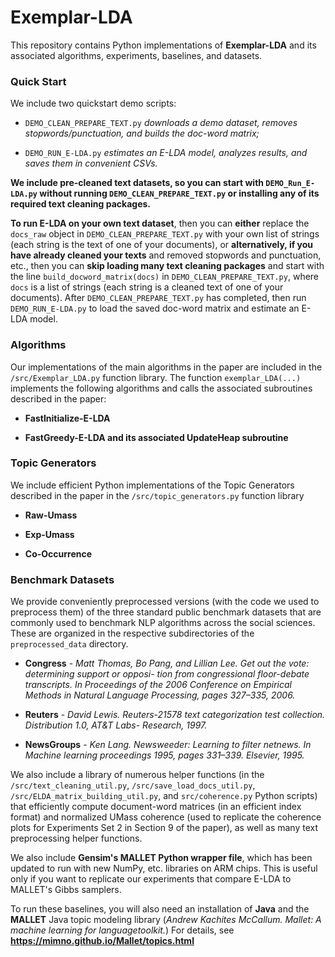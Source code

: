 # Exemplar-LDA


This repository contains Python implementations of **Exemplar-LDA** and its associated algorithms, experiments, baselines, and datasets. 

### Quick Start
We include two quickstart demo scripts: 

- ``DEMO_CLEAN_PREPARE_TEXT.py`` *downloads a demo dataset, removes stopwords/punctuation, and builds the doc-word matrix;*

- ``DEMO_RUN_E-LDA.py`` *estimates an E-LDA model, analyzes results, and saves them in convenient CSVs.*

**We include pre-cleaned text datasets, so you can start with ``DEMO_Run_E-LDA.py`` without running ``DEMO_CLEAN_PREPARE_TEXT.py`` or installing any of its required text cleaning packages.**

**To run E-LDA on your own text dataset**, then you can **either** replace the ``docs_raw`` object in ``DEMO_CLEAN_PREPARE_TEXT.py`` with your own list of strings (each string is the text of one of your documents), or **alternatively, if you have already cleaned your texts** and removed stopwords and punctuation, etc., then you can **skip loading many text cleaning packages** and start with the line ``build_docword_matrix(docs)`` in ``DEMO_CLEAN_PREPARE_TEXT.py``, where ``docs`` is a list of strings (each string is a cleaned text of one of your documents). After ``DEMO_CLEAN_PREPARE_TEXT.py`` has completed, then run ``DEMO_RUN_E-LDA.py`` to load the saved doc-word matrix and estimate an E-LDA model.





### Algorithms
Our implementations of the main algorithms in the paper are included in the ``/src/Exemplar_LDA.py`` function library. The function ``exemplar_LDA(...)`` implements the following algorithms and calls the associated subroutines described in the paper:

- **FastInitialize-E-LDA**

- **FastGreedy-E-LDA and its associated UpdateHeap subroutine**

### Topic Generators
We include efficient Python implementations of the Topic Generators described in the paper in the ``/src/topic_generators.py`` function library

- **Raw-Umass**

- **Exp-Umass**
 
- **Co-Occurrence**

### Benchmark Datasets
We provide conveniently preprocessed versions (with the code we used to preprocess them) of the three standard public benchmark datasets that are commonly used to benchmark NLP algorithms across the social sciences. These are organized in the respective subdirectories of the ``preprocessed_data`` directory.

- **Congress** - *Matt Thomas, Bo Pang, and Lillian Lee. Get out the vote: determining support or opposi- tion from congressional floor-debate transcripts. In Proceedings of the 2006 Conference on Empirical Methods in Natural Language Processing, pages 327–335, 2006.*

- **Reuters** - *David Lewis. Reuters-21578 text categorization test collection. Distribution 1.0, AT&T Labs- Research, 1997.*

- **NewsGroups** - *Ken Lang. Newsweeder: Learning to filter netnews. In Machine learning proceedings 1995, pages 331–339. Elsevier, 1995.*

We also include a library of numerous helper functions (in the ``/src/text_cleaning_util.py``, ``/src/save_load_docs_util.py``, ``/src/ELDA_matrix_building_util.py``, and ``src/coherence.py`` Python scripts) that efficiently compute document-word matrices (in an efficient index format) and normalized UMass coherence (used to replicate the coherence plots for Experiments Set 2 in Section 9 of the paper), as well as many text preprocessing helper functions. 

We also include **Gensim's MALLET Python wrapper file**, which has been updated to run with new NumPy, etc. libraries on ARM chips. This is useful only if you want to replicate our experiments that compare E-LDA to MALLET's Gibbs samplers.

To run these baselines, you will also need an installation of **Java** and the **MALLET** Java topic modeling library (*Andrew Kachites McCallum. Mallet: A machine learning for languagetoolkit.*) For details, see **https://mimno.github.io/Mallet/topics.html**
